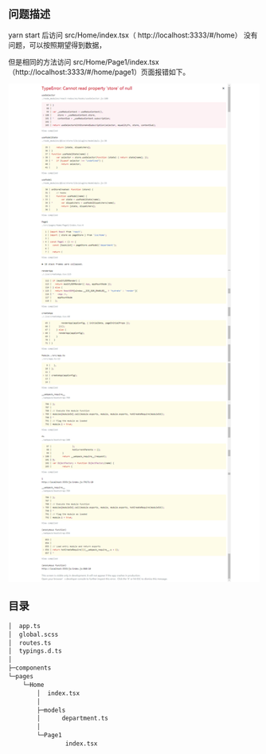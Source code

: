 
## 问题描述
yarn start 后访问 src/Home/index.tsx（
http://localhost:3333/#/home）
没有问题，可以按照期望得到数据，

但是相同的方法访问 src/Home/Page1/index.tsx（http://localhost:3333/#/home/page1）页面报错如下。

![](./docs/images/error1.png)

## 目录

```md
│  app.ts
│  global.scss
│  routes.ts
│  typings.d.ts
│
├─components
└─pages
    └─Home
        │  index.tsx
        │
        ├─models
        │      department.ts
        │
        └─Page1
                index.tsx
```
